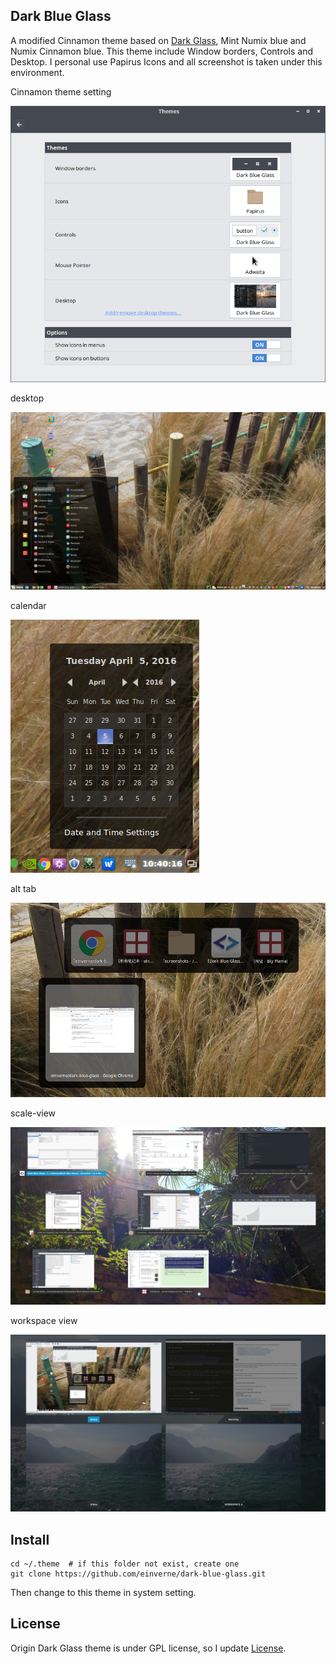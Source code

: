 
## Dark Blue Glass

A modified Cinnamon theme based on [Dark Glass](http://gnome-look.org/content/show.php/Dark+Glass?content=171257), Mint Numix blue and Numix Cinnamon blue. This theme include Window borders, Controls and Desktop. I personal use Papirus Icons and all screenshot is taken under this environment.

Cinnamon theme setting

![cinnamon theme setting](screenshots/cinnamon-theme-setting.png)

desktop

![desktop](screenshots/desktop.png)

calendar

![calendar](screenshots/desktop-calendar.png)

alt tab

![alt tab](screenshots/alt-tab-view.png)

scale-view

![scale-view](screenshots/scale-view.png)

workspace view

![workspace view](screenshots/workspace-view.png)


## Install

	cd ~/.theme  # if this folder not exist, create one
	git clone https://github.com/einverne/dark-blue-glass.git

Then change to this theme in system setting.

## License

Origin Dark Glass theme is under GPL license, so I update [License](LICENSE).
